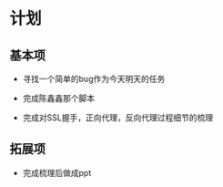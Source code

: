 # 计划

## 基本项

- 寻找一个简单的bug作为今天明天的任务

- 完成陈鑫鑫那个脚本

- 完成对SSL握手，正向代理，反向代理过程细节的梳理

## 拓展项

- 完成梳理后做成ppt

